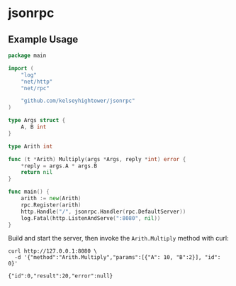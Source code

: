 # jsonrpc

## Example Usage

```Go
package main

import (
    "log"
    "net/http"
    "net/rpc"

    "github.com/kelseyhightower/jsonrpc"
)

type Args struct {
    A, B int
}

type Arith int

func (t *Arith) Multiply(args *Args, reply *int) error {
    *reply = args.A * args.B
    return nil
}

func main() {
    arith := new(Arith)
    rpc.Register(arith)
    http.Handle("/", jsonrpc.Handler(rpc.DefaultServer))
    log.Fatal(http.ListenAndServe(":8080", nil))
}
``` 

Build and start the server, then invoke the `Arith.Multiply` method with curl:

```
curl http://127.0.0.1:8080 \
  -d '{"method":"Arith.Multiply","params":[{"A": 10, "B":2}], "id": 0}'
```

```
{"id":0,"result":20,"error":null}
```
